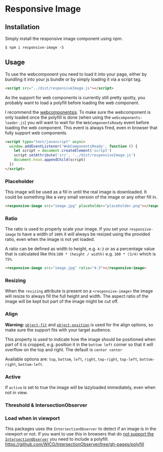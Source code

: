 # Responsive Image
## Installation
Simply  install the responsive image component using npm.
```
$ npm i responsive-image -S
```
## Usage
To use the webcomponent you need to load it into your page, either by bundling it into your js bundle or by simply loading it via a script tag.

```html
<script src="../dist/responsiveImage.js"></script>
```

As the support for web components is currently still pretty spotty, you probably want to load a polyfill before loading the web component.

I recommend the [webcomponentsjs](https://github.com/webcomponents/webcomponentsjs). To make sure the webcomponent is only loaded once the polyfill is done (when using the `webcomponents-loader.js`) you will want to wait for the `WebComponentsReady` event before loading the web component. This event is always fired, even in browser that fully support web components.

```html
<script type="text/javascript" async>
  window.addEventListener('WebComponentsReady', function () {
    let script = document.createElement('script')
    script.setAttribute('src', '../dist/responsiveImage.js')
    document.head.appendChild(script)
  })
</script>
```

### Placeholder
This image will be used as a fill in until the real image is downloaded. It could be something like a very small version of the image or any other fill in.

```html
<responsive-image src="image.jpg" placeholder="placeholder.png"></responsive-image>
```

### Ratio
The ratio is used to properly scale your image. If you set your `responsive-image` to have a width of `100%` it will always be resized using the provided ratio, even when the image is not yet loaded.

A ratio can be defined as width to height, e.g. `4:3` or as a percentage value that is calculated like this:`100 * (height / width)` e.g. `100 * (3/4)` which is `75%`.

```html
<responsive-image src="image.jpg" ratio="4:3"></responsive-image>
```

### Resizing
When the `resizing` attribute is present on a `<responsive-image>` the image will resize to always fill the full height and width. The aspect ratio of the image will be kept but part of the image might be cut off.

### Align
**Warning:** [`object-fit`](https://caniuse.com/#search=object-fit) and [`object-position`](https://caniuse.com/#search=object-fit) is used for the align options, so make sure the support fits with your target audience.

This property is used to indicate how the image should be positioned when part of it is cropped, e.g. position it in the `bottom left` corner so that it will overflow on the top and right. The default is `center center`

Available options are: `top`, `bottom`, `left`, `right`, `top-right`, `top-left`, `bottom-right`, `bottom-left`.

### Active
If `active` is set to true the image will be lazyloaded immediately, even when not in view.

### Threshold & IntersectionObserver

### Load when in viewport

This packages uses the `IntersectionObserver` to detect if an image is in the viewport or not. If you want to use this in browsers that do [not support the `IntersectionObserver`](http://caniuse.com/#search=IntersectionObserver) you need to include a polyfill: https://github.com/WICG/IntersectionObserver/tree/gh-pages/polyfill
